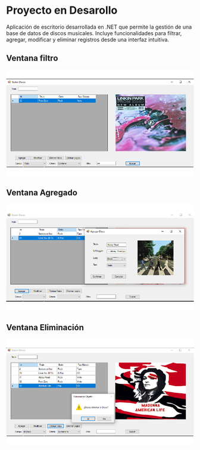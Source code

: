 # Proyecto en Desarollo


Aplicación de escritorio desarrollada en .NET que permite la gestión de una base de datos de discos musicales.
Incluye funcionalidades para filtrar, agregar, modificar y eliminar registros desde una interfaz intuitiva.

## Ventana filtro
![Menu Filtro](screenshots/FiltroAvanzado.png)

## Ventana Agregado
![Agregar](screenshots/AgregarDisco.png)

## Ventana Eliminación
![Eliminación](screenshots/EliminacionFisica/EliminacionDisco.png)
